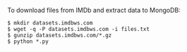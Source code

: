 To download files from IMDb and extract data to MongoDB:

    $ mkdir datasets.imdbws.com
    $ wget -q -P datasets.imdbws.com -i files.txt
    $ gunzip datasets.imdbws.com/*.gz
    $ python *.py

